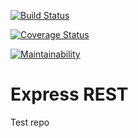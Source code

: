 [![Build Status](https://app.travis-ci.com/lxibarra/express-rest.svg?branch=main)](https://app.travis-ci.com/lxibarra/express-rest)

[![Coverage Status](https://coveralls.io/repos/github/lxibarra/express-rest/badge.svg?branch=main)](https://coveralls.io/github/lxibarra/express-rest?branch=main)

[![Maintainability](https://api.codeclimate.com/v1/badges/16e71f6a36d18cbad9a7/maintainability)](https://codeclimate.com/github/lxibarra/express-rest/maintainability)

# Express REST

Test repo